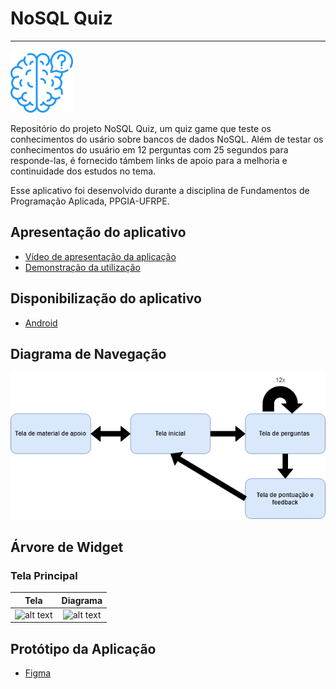 # NoSQL Quiz

----

<img src="assets/logo.png" width="100" height="100" />



Repositório do projeto NoSQL Quiz, um quiz game que teste os conhecimentos do usário sobre bancos de dados NoSQL. 
Além de testar os conhecimentos do usuário em 12 perguntas com 25 segundos para responde-las, é fornecido támbem links de 
apoio para a melhoria e continuidade dos estudos no tema.

Esse aplicativo foi desenvolvido durante a disciplina de Fundamentos de Programação Aplicada, PPGIA-UFRPE.



## Apresentação do aplicativo

- [Vídeo de apresentação da aplicação](https://docs.flutter.dev/get-started/codelab)
- [Demonstração da utilização](https://docs.flutter.dev/cookbook)

## Disponibilização do aplicativo

- [Android](https://docs.flutter.dev/cookbook)

## Diagrama de Navegação 

<img src="re/fluxograma_principal.png" />

## Árvore de Widget

<h3>Tela Principal</h3>

|                          Tela                          |                     Diagrama                     |
|:------------------------------------------------------:|:------------------------------------------------:|
| ![alt text](<img src="re/tela_principal.jpeg" />) | ![alt text](<img src="re/tela_principal.PNG" />) |

## Protótipo da Aplicação

- [Figma](https://www.figma.com/file/XaBg7WL8V7OvNwARrYgiU2/NoSQL-Quiz?type=design&node-id=0%3A1&mode=design&t=8shjS1L0hd6CDjt7-1)
